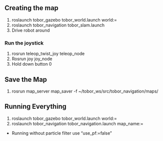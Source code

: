 ## Creating the map

1.  roslaunch tobor_gazebo tobor_world.launch world:=<name of world>
2.  roslaunch tobor_navigation tobor_slam.launch
3.  Drive robot around
    
### Run the joystick 
1.  rosrun teleop_twist_joy teleop_node
2.  Rosrun joy joy_node
3.  Hold down button 0
    
## Save the Map
1. rosrun map_server map_saver -f ~/tobor_ws/src/tobor_navigation/maps/<name of map>

## Running Everything
1. roslaunch tobor_gazebo tobor_world.launch world:=<name of world>
2. roslaunch tobor_navigation tobor_navigation.launch map_name:=<name of map>
-   Running without particle filter use “use_pf:=false”
